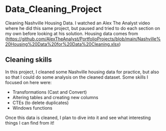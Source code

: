 # Data_Cleaning_Project
Cleaning Nashville Housing Data. I watched an Alex The Analyst video where he did this same project, but paused and tried to do each section on my own
before looking at his solution. Housing data comes from (https://github.com/AlexTheAnalyst/PortfolioProjects/blob/main/Nashville%20Housing%20Data%20for%20Data%20Cleaning.xlsx)

## Cleaning skills
In this project, I cleaned some Nashville housing data for practice, but also so that I could do some analysis on the cleaned dataset. Some skills I 
focused on here were:
- Transformations (Cast and Convert)
- Altering tables and creating new columns
- CTEs (to delete duplicates)
- Windows functions

Once this data is cleaned, I plan to dive into it and see what interesting things I can find from it!
